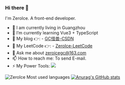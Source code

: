 
### Hi there 👋
I'm ZeroIce. A front-end developer.

- 🔭 I am currently living in Guangzhou
- 🌱 I’m currently learning Vue3 + TypeScript
- 👯 My blog 👉: - [GC怪兽-CSDN](https://blog.csdn.net/weixin_41593408?spm=1000.2115.3001.5343)
- 🤔 My LeetCode 👉: - [ZeroIce-LeetCode](https://leetcode-cn.com/u/zeroice/)
- 💬 Ask me about zeroicegc@163.com
- 📫 How to reach me: To send E-mail.
- ⚡ My Power Tools: ![](https://img.shields.io/badge/Edit-VsCode-blue)

![ZeroIce Most used languages](https://github-readme-stats.vercel.app/api/top-langs/?username=vicksiyi&layout=compact&hide_border=true&langs_count=10)
[![Anurag's GitHub stats](https://github-readme-stats.vercel.app/api?username=vicksiyi)](https://github.com/anuraghazra/github-readme-stats)

